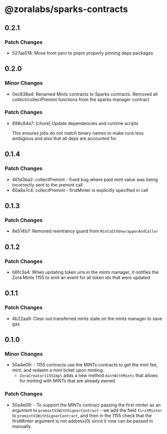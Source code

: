# @zoralabs/sparks-contracts

## 0.2.1

### Patch Changes

- 527aa518: Move from yarn to pnpm properly pinning deps packages

## 0.2.0

### Minor Changes

- 0ec838a4: Renamed Mints contracts to Sparks contracts. Removed all collect/collectPremint functions from the sparks manager contract

### Patch Changes

- 898c84a7: [chore] Update dependencies and runtime scripts

  This ensures jobs do not match binary names to make runs less ambigious and also that all deps are accounted for.

## 0.1.4

### Patch Changes

- 461d3ba2: collectPremint - fixed bug where paid mint value was being incorrectly sent to the premint call
- 60a8a7c4: collectPremint - firstMinter is explicitly specified in call

## 0.1.3

### Patch Changes

- 8e514b7: Removed reentrancy guard from `MintsEthUnwrapperAndCaller`

## 0.1.2

### Patch Changes

- b6fc3a4: When updating token uris in the mints manager, it notifies the Zora Mints 1155 to emit an event for all token ids that were updated

## 0.1.1

### Patch Changes

- 4b22aa9: Clear out transferred mints state on the mints manager to save gas

## 0.1.0

### Minor Changes

- 50a4e09: - 1155 contracts use the MINTs contracts to get the mint fee, mint, and redeem a mint ticket upon minting.
  - `ZoraCreator1155Impl` adds a new method `mintWithMints` that allows for minting with MINTs that are already owned.

### Patch Changes

- 50a4e09: - To support the MINTs contract passing the first minter as an argument to `premintV2WithSignerContract` - we add the field `firstMinter` to `premintV2WithSignerContract`, and then in the 1155 check that the firstMinter argument is not address(0) since it now can be passed in manually.
